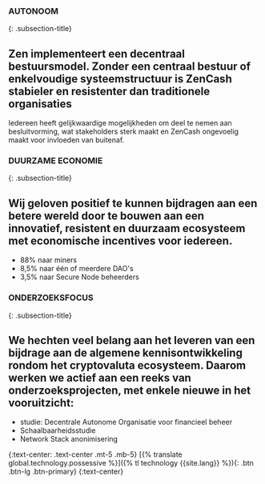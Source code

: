 ### AUTONOOM
{: .subsection-title}
## Zen implementeert een decentraal bestuursmodel. Zonder een centraal bestuur of enkelvoudige systeemstructuur is ZenCash stabieler en resistenter dan traditionele organisaties

Iedereen heeft gelijkwaardige mogelijkheden om deel te nemen aan besluitvorming, wat stakeholders sterk maakt en ZenCash ongevoelig maakt voor invloeden van buitenaf.

### DUURZAME ECONOMIE
{: .subsection-title}
## Wij geloven positief te kunnen bijdragen aan een betere wereld door te bouwen aan een innovatief, resistent en duurzaam ecosysteem met economische incentives voor iedereen.
* 88% naar miners
* 8,5% naar één of meerdere DAO's
* 3,5% naar Secure Node beheerders

### ONDERZOEKSFOCUS
{: .subsection-title}
## We hechten veel belang aan het leveren van een bijdrage aan de algemene kennisontwikkeling rondom het cryptovaluta ecosysteem. Daarom werken we actief aan een reeks van onderzoeksprojecten, met enkele nieuwe in het vooruitzicht:
* studie: Decentrale Autonome Organisatie voor financieel beheer
* Schaalbaarheidsstudie
* Network Stack anonimisering

{:text-center: .text-center .mt-5 .mb-5}
[{% translate global.technology.possessive %}]({% tl technology {{site.lang}} %}){: .btn .btn-lg .btn-primary}
{:text-center}
